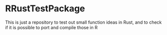 # RRustTestPackage

This is just a repository to test out small function ideas in Rust, and to check if it is possible to port and compile those in R
